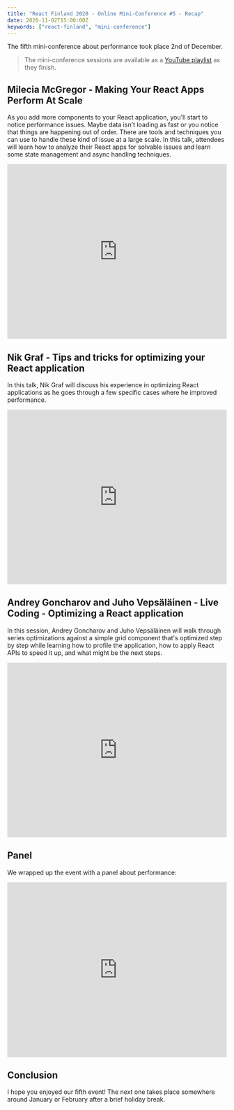 ```yaml
---
title: "React Finland 2020 - Online Mini-Conference #5 - Recap"
date: 2020-11-02T15:00:00Z
keywords: ["react-finland", "mini-conference"]
---
```


The fifth mini-conference about performance took place 2nd of December.

> The mini-conference sessions are available as a [YouTube playlist](https://www.youtube.com/playlist?list=PL-a9lBflNu2oC5Rit5oW9hFVdGJrzEW6Q) as they finish.

## Milecia McGregor - Making Your React Apps Perform At Scale

As you add more components to your React application, you'll start to notice performance issues. Maybe data isn't loading as fast or you notice that things are happening out of order. There are tools and techniques you can use to handle these kind of issue at a large scale. In this talk, attendees will learn how to analyze their React apps for solvable issues and learn some state management and async handling techniques.

<iframe width="100%" height="400" src="https://www.youtube.com/embed/mYHJeFOr-vg" frameborder="0" allow="accelerometer; autoplay; encrypted-media; gyroscope; picture-in-picture" allowfullscreen></iframe>

## Nik Graf - Tips and tricks for optimizing your React application

In this talk, Nik Graf will discuss his experience in optimizing React applications as he goes through a few specific cases where he improved performance.

<iframe width="100%" height="400" src="https://www.youtube.com/embed/KdG-ylNxSlg" frameborder="0" allow="accelerometer; autoplay; encrypted-media; gyroscope; picture-in-picture" allowfullscreen></iframe>

## Andrey Goncharov and Juho Vepsäläinen - Live Coding - Optimizing a React application

In this session, Andrey Goncharov and Juho Vepsäläinen will walk through series optimizations against a simple grid component that's optimized step by step while learning how to profile the application, how to apply React APIs to speed it up, and what might be the next steps.

<iframe width="100%" height="400" src="https://www.youtube.com/embed/gg2aARkU5yE" frameborder="0" allow="accelerometer; autoplay; encrypted-media; gyroscope; picture-in-picture" allowfullscreen></iframe>

## Panel

We wrapped up the event with a panel about performance:

<iframe width="100%" height="400" src="https://www.youtube.com/embed/Lkqpl2QnF34" frameborder="0" allow="accelerometer; autoplay; encrypted-media; gyroscope; picture-in-picture" allowfullscreen></iframe>

## Conclusion

I hope you enjoyed our fifth event! The next one takes place somewhere around January or February after a brief holiday break.
